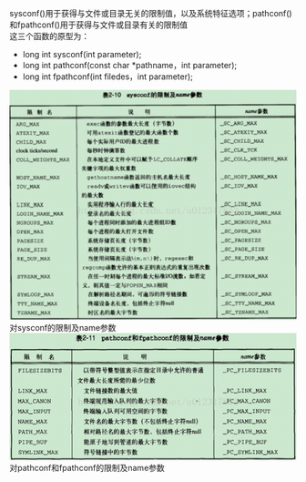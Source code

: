 sysconf()用于获得与文件或目录无关的限制值，以及系统特征选项；pathconf()和fpathconf()用于获得与文件或目录有关的限制值  
这三个函数的原型为：  
* long int sysconf(int parameter);  
* long int pathconf(const char *pathname，int parameter);  
* long int fpathconf(int filedes，int parameter);

![](https://github.com/KpSimple/apue/blob/master/chapter2/sysconf.png)  
对sysconf的限制及name参数  
![](https://github.com/KpSimple/apue/blob/master/chapter2/pathconf.png)  
对pathconf和fpathconf的限制及name参数
